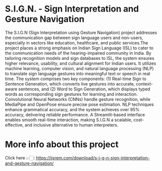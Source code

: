 # S.I.G.N. - Sign Interpretation and Gesture Navigation

The S.I.G.N (Sign Interpretation using Gesture Navigation) project addresses the communication gap between sign language users and non-users, especially in sectors like education, healthcare, and public services.The project places a strong emphasis on Indian Sign Language (ISL) to cater to the communication needs of the hearing-impaired community in India. By tailoring recognition models and sign databases to ISL, the system ensures higher relevance, usability, and cultural alignment for Indian users. It utilizes machine learning, computer vision, and natural language processing (NLP) to translate sign language gestures into meaningful text or speech in real time. The system comprises two key components: (1) Real-time Sign to Sentence Generation, which converts live gestures into accurate, context-aware sentences, and (2) Word to Sign Generation, which displays typed words as corresponding sign gestures for learning and interaction.
Convolutional Neural Networks (CNNs) handle gesture recognition, while MediaPipe and OpenPose ensure precise pose estimation. NLP techniques enhance grammatical accuracy, and the system achieves over 95% accuracy, delivering reliable performance. A Streamlit-based interface enables smooth real-time
interaction, making S.I.G.N a scalable, cost-effective, and inclusive alternative to human interpreters.

# More info about this project
Click here 👉🏻: https://ijsrem.com/download/s-i-g-n-sign-interpretation-and-gesture-navigation/
